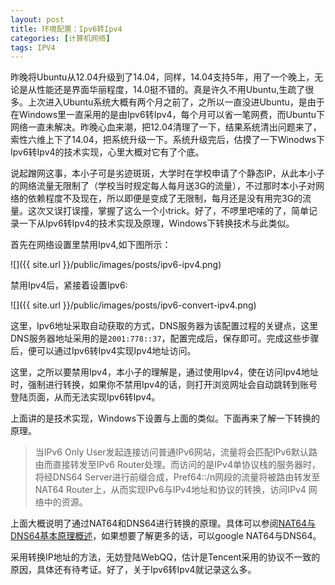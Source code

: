 ```yaml
---
layout: post
title: 环境配置：Ipv6转Ipv4
categories: [计算机网络]
tags: IPV4
---
```


昨晚将Ubuntu从12.04升级到了14.04，同样，14.04支持5年，用了一个晚上，无论是从性能还是界面华丽程度，14.0挺不错的。真是许久不用Ubuntu,生疏了很多。上次进入Ubuntu系统大概有两个月之前了，之所以一直没进Ubuntu，是由于在Windows里一直采用的是由Ipv6转Ipv4，每个月可以省一笔网费，而Ubuntu下网络一直未解决。昨晚心血来潮，把12.04清理了一下，结果系统清出问题来了，索性六维上下了14.04，把系统升级一下。系统升级完后，估摸了一下Winodws下Ipv6转Ipv4的技术实现，心里大概对它有了个底。

说起蹭网这事，本小子可是劣迹斑斑，大学时在学校申请了个静态IP，从此本小子的网络流量无限制了（学校当时规定每人每月送3G的流量），不过那时本小子对网络的依赖程度不及现在，所以即便是变成了无限制，每月还是没有用完3G的流量。这次又误打误撞，掌握了这么一个小trick。好了，不啰里吧嗦的了，简单记录一下从Ipv6转Ipv4的技术实现及原理，Windows下转换技术与此类似。

首先在网络设置里禁用Ipv4,如下图所示：

![]({{ site.url }}/public/images/posts/ipv6-ipv4.png)

禁用Ipv4后，紧接着设置Ipv6:

![]({{ site.url }}/public/images/posts/ipv6-convert-ipv4.png)

这里，Ipv6地址采取自动获取的方式，DNS服务器为该配置过程的关键点，这里DNS服务器地址采用的是`2001:778::37`，配置完成后，保存即可。完成这些步骤后，便可以通过Ipv6转Ipv4实现Ipv4地址访问。

这里，之所以要禁用Ipv4，本小子的理解是，通过使用Ipv4，使在访问Ipv4地址时，强制进行转换，如果你不禁用Ipv4的话，则打开浏览网址会自动跳转到账号登陆页面，从而无法实现Ipv6转Ipv4。

上面讲的是技术实现，Windows下设置与上面的类似。下面再来了解一下转换的原理。

> 当IPv6 Only User发起连接访问普通IPv6网站，流量将会匹配IPv6默认路由而直接转发至IPv6 Router处理。而访问的是IPv4单协议栈的服务器时，将经DNS64 Server进行前缀合成，Pref64::/n网段的流量将被路由转发至NAT64 Router上，从而实现IPv6与IPv4地址和协议的转换，访问IPv4 网络中的资源。

上面大概说明了通过NAT64和DNS64进行转换的原理。具体可以参阅[NAT64与DNS64基本原理概述](http://www.ipv6bbs.cn/thread-170-1-1.html)，如果想要了解更多的话，可以google NAT64与DNS64。

采用转换IP地址的方法，无妨登陆WebQQ，估计是Tencent采用的协议不一致的原因，具体还有待考证。好了，关于Ipv6转Ipv4就记录这么多。
